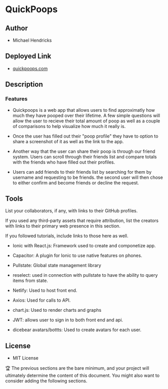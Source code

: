 # QuickPoops

## Author

- Michael Hendricks

## Deployed Link

- [quickpoops.com](quickpoops.com)

## Description

### Features

- Quickpoops is a web app that allows users to find approximatly how much they have pooped over their lifetime. A few simple questions will allow the user to recieve their total amount of poop as well as a couple of comparisons to help visualize how much it really is.

- Once the user has filled out their "poop profile" they have to option to share a screenshot of it as well as the link to the app.

- Another way that the user can share their poop is through our friend system. Users can scroll through their friends list and compare totals with the friends who have filled out their profiles.

- Users can add friends to their friends list by searching for them by username and requesting to be friends. the second user will then chose to either confirm and become friends or decline the request.

## Tools

List your collaborators, if any, with links to their GitHub profiles.

If you used any third-party assets that require attribution, list the creators with links to their primary web presence in this section.

If you followed tutorials, include links to those here as well.

- Ionic with React.js: Framework used to create and componetize app.

- Capacitor: A plugin for Ionic to use native features on phones.

- Pullstate: Global state management library

- reselect: used in connection with pullstate to have the ability to query items from state.

- Netlify: Used to host front end.

- Axios: Used for calls to API.

- chart.js: Used to render charts and graphs

- JWT: allows user to sign in to both front end and api.

- dicebear avatars/bottts: Used to create avatars for each user.

## License

- MIT License

🏆 The previous sections are the bare minimum, and your project will ultimately determine the content of this document. You might also want to consider adding the following sections.

